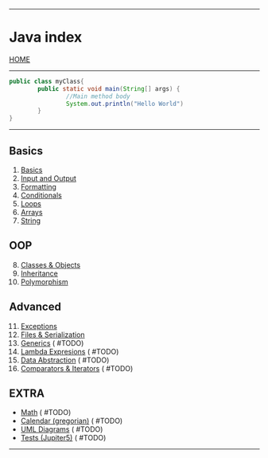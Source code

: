 
---
# Java index

[HOME](../../README.md)

---
```java
public class myClass{
		public static void main(String[] args) {
				//Main method body
				System.out.println("Hello World")
		}
}
```
---
## Basics
1.  [Basics](data/01_Basics.md)
2.  [Input and Output](data/02_IO.md)
3.  [Formatting](data/03_Formatting.md)
4.  [Conditionals](data/04_Conditionals.md)
5.  [Loops](data/05_Loops.md)
6.  [Arrays](data/06_Arrays.md)
7.  [String](data/07_String.md)

## OOP
8.  [Classes & Objects](data/08_OOP.md)
9.  [Inheritance](data/09_Inheritance.md)
10. [Polymorphism](data/10_Polymorphism.md)

## Advanced
11. [Exceptions](data/11_Exceptions.md)
12. [Files & Serialization](data/12_Files.md)
13. [Generics]() ( #TODO)
14. [Lambda Expresions]() ( #TODO)
15. [Data Abstraction]() ( #TODO)
16. [Comparators & Iterators]() ( #TODO)

## EXTRA
- [Math]() ( #TODO)
- [Calendar (gregorian)]() ( #TODO)
- [UML Diagrams]() ( #TODO)
- [Tests (Jupiter5)]() ( #TODO)

---